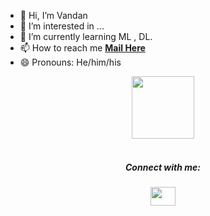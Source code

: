 - 👋 Hi, I’m Vandan 
- 👀 I’m interested in ...
- 🌱 I’m currently learning ML , DL.
- 📫 How to reach me **[Mail Here](mailto:vandan11patel@gmail.com)**
- 😄 Pronouns: He/him/his
<div id="header" align="center">
  <img src="https://media.giphy.com/media/M9gbBd9nbDrOTu1Mqx/giphy.gif" width="100"/>
</div>

<!---
patelvandan11/patelvandan11 is a ✨ special ✨ repository because its `README.md` (this file) appears on your GitHub profile.
You can click the Preview link to take a look at your changes.
--->
<br>

<h5 align="center">Connect with me:</h5>
<p align="center">
<a href="https://www.linkedin.com/in/patelvandan11" target="blank"><img align="center" src="https://raw.githubusercontent.com/rahuldkjain/github-profile-readme-generator/master/src/images/icons/Social/linked-in-alt.svg" alt="" height="30" width="40" /></a>
<font-awesome-icon :icon="['fab', 'medium']" />

</p>
